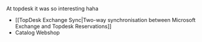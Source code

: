 
At topdesk it was so interesting haha
- [[TopDesk Exchange Sync|Two-way synchronisation between Microsoft Exchange and Topdesk Reservations]]
- Catalog Webshop